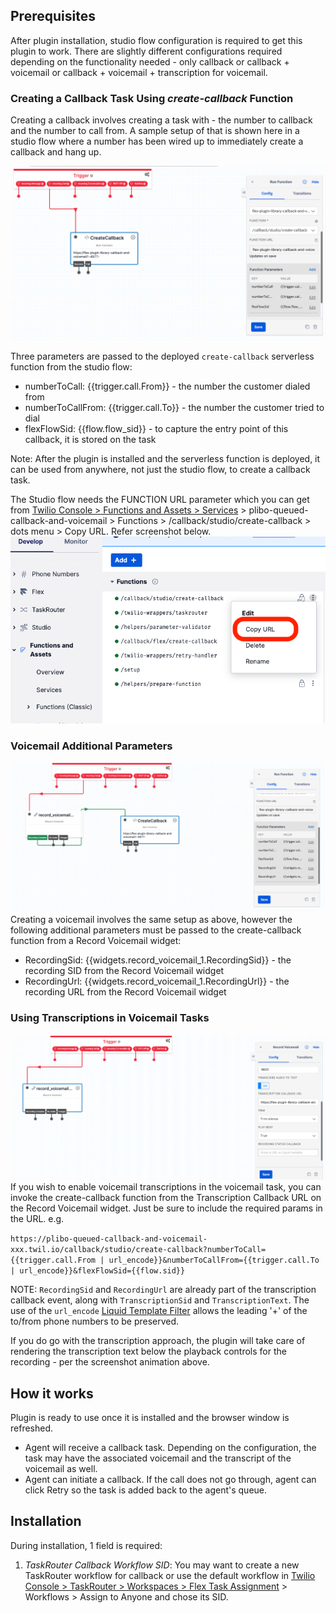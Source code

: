 ## Prerequisites

After plugin installation, studio flow configuration is required to get this plugin to work. There are slightly different configurations required depending on the functionality needed - only callback or callback + voicemail or callback + voicemail + transcription for voicemail.

### Creating a Callback Task Using _create-callback_ Function

Creating a callback involves creating a task with - the number to callback and the number to call from. A sample setup of that is shown here in a studio flow where a number has been wired up to immediately create a callback and hang up.

![Studio configuration](https://raw.githubusercontent.com/twilio/flex-plugin-library-callback-and-voicemail/main/screenshots/studio_configuration_callback.png)

Three parameters are passed to the deployed `create-callback` serverless function from the studio flow:

- numberToCall: {{trigger.call.From}} - the number the customer dialed from
- numberToCallFrom: {{trigger.call.To}} - the number the customer tried to dial
- flexFlowSid: {{flow.flow_sid}} - to capture the entry point of this callback, it is stored on the task

Note: After the plugin is installed and the serverless function is deployed, it can be used from anywhere, not just the studio flow, to create a callback task.

The Studio flow needs the FUNCTION URL parameter which you can get from [Twilio Console > Functions and Assets > Services](https://console.twilio.com/us1/develop/functions/services) > plibo-queued-callback-and-voicemail > Functions > /callback/studio/create-callback > dots menu > Copy URL. Refer screenshot below.
![Functions URL](https://raw.githubusercontent.com/twilio/flex-plugin-library-callback-and-voicemail/main/screenshots/function_url.png)

### Voicemail Additional Parameters

![Studio configuration for voicemail](https://raw.githubusercontent.com/twilio/flex-plugin-library-callback-and-voicemail/main/screenshots/studio_configuration_voicemail.png)
Creating a voicemail involves the same setup as above, however the following additional parameters must be passed to the create-callback function from a Record Voicemail widget:

- RecordingSid: {{widgets.record_voicemail_1.RecordingSid}} - the recording SID from the Record Voicemail widget
- RecordingUrl: {{widgets.record_voicemail_1.RecordingUrl}} - the recording URL from the Record Voicemail widget

### Using Transcriptions in Voicemail Tasks

![Studio configuration for transcription](https://raw.githubusercontent.com/twilio/flex-plugin-library-callback-and-voicemail/main/screenshots/studio_configuration_transcript.png)
If you wish to enable voicemail transcriptions in the voicemail task, you can invoke the create-callback function from the Transcription Callback URL on the Record Voicemail widget. Just be sure to include the required params in the URL. e.g.

`https://plibo-queued-callback-and-voicemail-xxx.twil.io/callback/studio/create-callback?numberToCall={{trigger.call.From | url_encode}}&numberToCallFrom={{trigger.call.To | url_encode}}&flexFlowSid={{flow.sid}}`

NOTE: `RecordingSid` and `RecordingUrl` are already part of the transcription callback event, along with `TranscriptionSid` and `TranscriptionText`. The use of the `url_encode` [Liquid Template Filter](https://www.twilio.com/docs/studio/user-guide/liquid-template-language#standard-filters) allows the leading '+' of the to/from phone numbers to be preserved.

If you do go with the transcription approach, the plugin will take care of rendering the transcription text below the playback controls for the recording - per the screenshot animation above.

## How it works

Plugin is ready to use once it is installed and the browser window is refreshed.

- Agent will receive a callback task. Depending on the configuration, the task may have the associated voicemail and the transcript of the voicemail as well.
- Agent can initiate a callback. If the call does not go through, agent can click Retry so the task is added back to the agent's queue.

## Installation

During installation, 1 field is required:

1. _TaskRouter Callback Workflow SID_: You may want to create a new TaskRouter workflow for callback or use the default workflow in [Twilio Console > TaskRouter > Workspaces > Flex Task Assignment](https://console.twilio.com/us1/develop/taskrouter/workspaces) > Workflows > Assign to Anyone and chose its SID.
